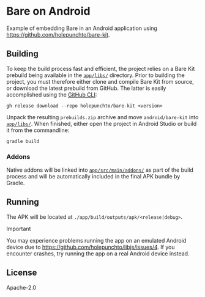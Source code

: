 # Bare on Android

Example of embedding Bare in an Android application using <https://github.com/holepunchto/bare-kit>.

## Building

To keep the build process fast and efficient, the project relies on a Bare Kit prebuild being available in the [`app/libs/`](app/libs) directory. Prior to building the project, you must therefore either clone and compile Bare Kit from source, or download the latest prebuild from GitHub. The latter is easily accomplished using the [GitHub CLI](https://cli.github.com):

```console
gh release download --repo holepunchto/bare-kit <version>
```

Unpack the resulting `prebuilds.zip` archive and move `android/bare-kit` into [`app/libs/`](app/libs). When finished, either open the project in Android Studio or build it from the commandline:

```console
gradle build
```

### Addons

Native addons will be linked into [`app/src/main/addons/`](app/src/main/addons) as part of the build process and will be automatically included in the final APK bundle by Gradle.

## Running

The APK will be located at `./app/build/outputs/apk/<release|debug>`.

> [!IMPORTANT]
> You may experience problems running the app on an emulated Android device due to https://github.com/holepunchto/libjs/issues/4. If you encounter crashes, try running the app on a real Android device instead.

## License

Apache-2.0
